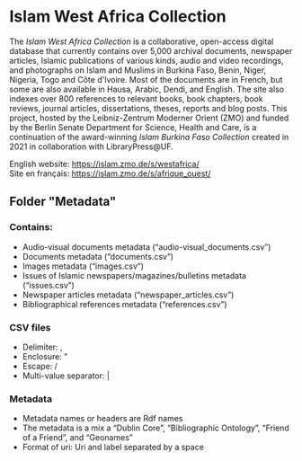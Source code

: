 # Islam West Africa Collection
The *Islam West Africa Collection* is a collaborative, open-access digital database that currently contains over 5,000 archival documents, newspaper articles, Islamic publications of various kinds, audio and video recordings, and photographs on Islam and Muslims in Burkina Faso, Benin, Niger, Nigeria, Togo and Côte d'Ivoire. Most of the documents are in French, but some are also available in Hausa, Arabic, Dendi, and English. The site also indexes over 800 references to relevant books, book chapters, book reviews, journal articles, dissertations, theses, reports and blog posts. This project, hosted by the Leibniz-Zentrum Moderner Orient (ZMO) and funded by the Berlin Senate Department for Science, Health and Care, is a continuation of the award-winning *Islam Burkina Faso Collection* created in 2021 in collaboration with LibraryPress@UF.

English website: https://islam.zmo.de/s/westafrica/  
Site en français: https://islam.zmo.de/s/afrique_ouest/

## Folder "Metadata"
### Contains:
- Audio-visual documents metadata (“audio-visual_documents.csv”)
- Documents metadata (“documents.csv”)
- Images metadata (“images.csv”)
- Issues of Islamic newspapers/magazines/bulletins metadata (“issues.csv”)
- Newspaper articles metadata (“newspaper_articles.csv”)
- Bibliographical references metadata (“references.csv”)

### CSV files
- Delimiter: ,
- Enclosure: "
- Escape: /
- Multi-value separator: |

### Metadata
- Metadata names or headers are Rdf names
- The metadata is a mix a “Dublin Core”, “Bibliographic Ontology”, “Friend of a Friend”, and “Geonames”
- Format of uri: Uri and label separated by a space
